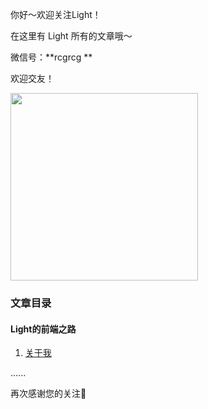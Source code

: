 你好～欢迎关注Light！

在这里有 Light 所有的文章哦～

微信号：**rcgrcg **

欢迎交友！

<img src='http://i1.bvimg.com/654396/29a6a4990f4de50c.png' width='300'>

### 文章目录

#### Light的前端之路

1. [关于我](https://github.com/rcg1994/light/blob/master/Light%E7%9A%84%E5%89%8D%E7%AB%AF%E4%B9%8B%E8%B7%AF/Light-%E5%89%8D%E7%AB%AF-01-%E5%85%B3%E4%BA%8E%E6%88%91.md)

......

再次感谢您的关注🙏

